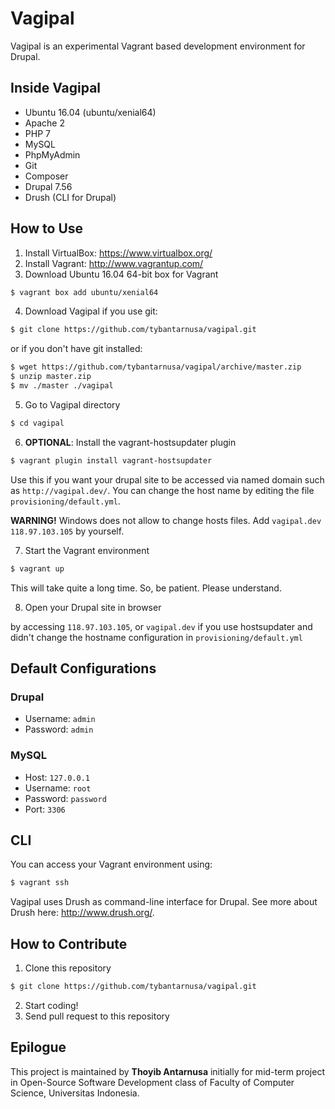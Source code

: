 # Vagipal

Vagipal is an experimental Vagrant based development environment for Drupal.

## Inside Vagipal
- Ubuntu 16.04 (ubuntu/xenial64)
- Apache 2
- PHP 7
- MySQL
- PhpMyAdmin
- Git
- Composer
- Drupal 7.56
- Drush (CLI for Drupal)

## How to Use
1. Install VirtualBox: https://www.virtualbox.org/
2. Install Vagrant: http://www.vagrantup.com/
3. Download Ubuntu 16.04 64-bit box for Vagrant
```bash
$ vagrant box add ubuntu/xenial64
```
4. Download Vagipal
if you use git:
```bash
$ git clone https://github.com/tybantarnusa/vagipal.git
```
or if you don't have git installed:
```bash
$ wget https://github.com/tybantarnusa/vagipal/archive/master.zip
$ unzip master.zip
$ mv ./master ./vagipal
```

5. Go to Vagipal directory
```bash
$ cd vagipal
```

6. __OPTIONAL__: Install the vagrant-hostsupdater plugin
```bash
$ vagrant plugin install vagrant-hostsupdater
```
Use this if you want your drupal site to be accessed via named domain such as `http://vagipal.dev/`. You can change the host name by editing the file `provisioning/default.yml`.

__WARNING!__ Windows does not allow to change hosts files. Add `vagipal.dev 118.97.103.105` by yourself.

7. Start the Vagrant environment
```bash
$ vagrant up
```
This will take quite a long time. So, be patient. Please understand.

8. Open your Drupal site in browser

by accessing `118.97.103.105`, or `vagipal.dev` if you use hostsupdater and didn't change the hostname configuration in `provisioning/default.yml`

## Default Configurations
### Drupal
- Username: `admin`
- Password: `admin`

### MySQL
- Host: `127.0.0.1`
- Username: `root`
- Password: `password`
- Port: `3306`

## CLI
You can access your Vagrant environment using:
```bash
$ vagrant ssh
```

Vagipal uses Drush as command-line interface for Drupal. See more about Drush here: http://www.drush.org/.

## How to Contribute
1. Clone this repository
```bash
$ git clone https://github.com/tybantarnusa/vagipal.git
```
2. Start coding!
3. Send pull request to this repository

## Epilogue
This project is maintained by __Thoyib Antarnusa__ initially for mid-term project in Open-Source Software Development class of Faculty of Computer Science, Universitas Indonesia.
